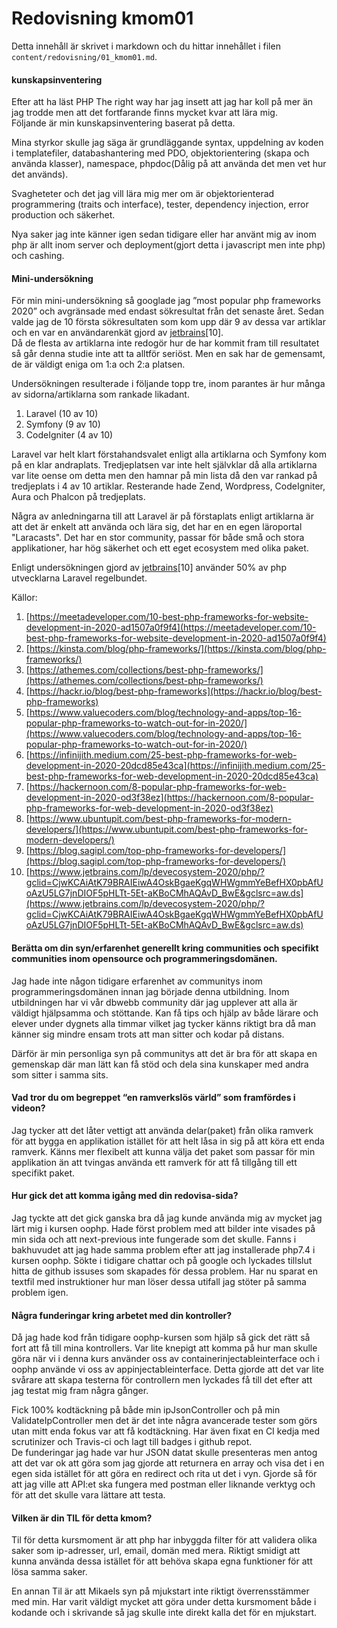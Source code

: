 ---
---
Redovisning kmom01
=========================

Detta innehåll är skrivet i markdown och du hittar innehållet i filen `content/redovisning/01_kmom01.md`.

#### kunskapsinventering
Efter att ha läst PHP The right way har jag insett att jag har koll på mer än jag trodde men att det fortfarande finns mycket kvar att lära mig.  
Följande är min kunskapsinventering baserat på detta.  

Mina styrkor skulle jag säga är grundläggande syntax, uppdelning av koden i templatefiler, databashantering med PDO, objektorientering (skapa och använda klasser), namespace, phpdoc(Dålig på att använda det men vet hur det används).

Svagheteter och det jag vill lära mig mer om är objektorienterad programmering (traits och interface), tester, dependency injection, error production och säkerhet.

Nya saker jag inte känner igen sedan tidigare eller har använt mig av inom php är allt inom server och deployment(gjort detta i javascript men inte php) och cashing.
#### Mini-undersökning
För min mini-undersökning så googlade jag ”most popular php frameworks 2020” och avgränsade med endast sökresultat från det senaste året. Sedan valde jag de 10 första sökresultaten som kom upp där 9 av dessa var artiklar och en var en användarenkät gjord av [jetbrains](https://www.jetbrains.com/lp/devecosystem-2020/php/?gclid=CjwKCAiAtK79BRAIEiwA4OskBgaeKgqWHWgmmYeBefHX0pbAfUoAzU5LG7jnDIOF5pHLTt-5Et-aKBoCMhAQAvD_BwE&gclsrc=aw.ds)[10].  
Då de flesta av artiklarna inte redogör hur de har kommit fram till resultatet så går denna studie inte att ta alltför seriöst. Men en sak har de gemensamt, de är väldigt eniga om 1:a och 2:a platsen.

Undersökningen resulterade i följande topp tre, inom parantes är hur många av sidorna/artiklarna som rankade likadant.

1. Laravel (10 av 10)
2. Symfony (9 av 10)
3. CodeIgniter (4 av 10)

Laravel var helt klart förstahandsvalet enligt alla artiklarna och Symfony kom på en klar andraplats.
Tredjeplatsen var inte helt självklar då alla artiklarna var lite oense om detta men den hamnar på min lista då den var rankad på tredjeplats i 4 av 10 artiklar.
Resterande hade Zend, Wordpress, CodeIgniter, Aura och Phalcon på tredjeplats.

Några av anledningarna till att Laravel är på förstaplats enligt artiklarna är att det är enkelt att använda och lära sig, det har en en egen läroportal "Laracasts". Det har en stor community, passar för både små och stora applikationer, har hög säkerhet och ett eget ecosystem med olika paket.

Enligt undersökningen gjord av [jetbrains](https://www.jetbrains.com/lp/devecosystem-2020/php/?gclid=CjwKCAiAtK79BRAIEiwA4OskBgaeKgqWHWgmmYeBefHX0pbAfUoAzU5LG7jnDIOF5pHLTt-5Et-aKBoCMhAQAvD_BwE&gclsrc=aw.ds)[10] använder 50% av php utvecklarna Laravel regelbundet.

Källor:  
1. [https://meetadeveloper.com/10-best-php-frameworks-for-website-development-in-2020-ad1507a0f9f4](https://meetadeveloper.com/10-best-php-frameworks-for-website-development-in-2020-ad1507a0f9f4)  
2. [https://kinsta.com/blog/php-frameworks/](https://kinsta.com/blog/php-frameworks/)  
3. [https://athemes.com/collections/best-php-frameworks/](https://athemes.com/collections/best-php-frameworks/)  
4. [https://hackr.io/blog/best-php-frameworks](https://hackr.io/blog/best-php-frameworks)  
5. [https://www.valuecoders.com/blog/technology-and-apps/top-16-popular-php-frameworks-to-watch-out-for-in-2020/](https://www.valuecoders.com/blog/technology-and-apps/top-16-popular-php-frameworks-to-watch-out-for-in-2020/)  
6. [https://infinijith.medium.com/25-best-php-frameworks-for-web-development-in-2020-20dcd85e43ca](https://infinijith.medium.com/25-best-php-frameworks-for-web-development-in-2020-20dcd85e43ca)  
7. [https://hackernoon.com/8-popular-php-frameworks-for-web-development-in-2020-od3f38ez](https://hackernoon.com/8-popular-php-frameworks-for-web-development-in-2020-od3f38ez)  
8. [https://www.ubuntupit.com/best-php-frameworks-for-modern-developers/](https://www.ubuntupit.com/best-php-frameworks-for-modern-developers/)  
9. [https://blog.sagipl.com/top-php-frameworks-for-developers/](https://blog.sagipl.com/top-php-frameworks-for-developers/)  
10. [https://www.jetbrains.com/lp/devecosystem-2020/php/?gclid=CjwKCAiAtK79BRAIEiwA4OskBgaeKgqWHWgmmYeBefHX0pbAfUoAzU5LG7jnDIOF5pHLTt-5Et-aKBoCMhAQAvD_BwE&gclsrc=aw.ds](https://www.jetbrains.com/lp/devecosystem-2020/php/?gclid=CjwKCAiAtK79BRAIEiwA4OskBgaeKgqWHWgmmYeBefHX0pbAfUoAzU5LG7jnDIOF5pHLTt-5Et-aKBoCMhAQAvD_BwE&gclsrc=aw.ds)  

#### Berätta om din syn/erfarenhet generellt kring communities och specifikt communities inom opensource och programmeringsdomänen.
Jag hade inte någon tidigare erfarenhet av communitys inom programmeringsdomänen innan jag började denna utbildning.
Inom utbildningen har vi vår dbwebb community där jag upplever att alla är väldigt hjälpsamma och stöttande. Kan få tips och hjälp av både lärare och elever under dygnets alla timmar vilket jag tycker känns riktigt bra då man känner sig mindre ensam trots att man sitter och kodar på distans.

Därför är min personliga syn på communitys att det är bra för att skapa en gemenskap där man lätt kan få stöd och dela sina kunskaper med andra som sitter i samma sits.
#### Vad tror du om begreppet “en ramverkslös värld” som framfördes i videon?
Jag tycker att det låter vettigt att använda delar(paket) från olika ramverk för att bygga en applikation istället för att helt låsa in sig på att köra ett enda ramverk. Känns mer flexibelt att kunna välja det paket som passar för min applikation än att tvingas använda ett ramverk för att få tillgång till ett specifikt paket.
#### Hur gick det att komma igång med din redovisa-sida?
Jag tyckte att det gick ganska bra då jag kunde använda mig av mycket jag lärt mig i kursen oophp. Hade först problem med att bilder inte visades på min sida och att next-previous inte fungerade som det skulle.
Fanns i bakhuvudet att jag hade samma problem efter att jag installerade php7.4 i kursen oophp. Sökte i tidigare chattar och på google och lyckades tillslut hitta de github issuses som skapades för dessa problem. Har nu sparat en textfil med instruktioner hur man löser dessa utifall jag stöter på samma problem igen.
#### Några funderingar kring arbetet med din kontroller?
Då jag hade kod från tidigare oophp-kursen som hjälp så gick det rätt så fort att få till mina kontrollers. Var lite knepigt att komma på hur man skulle göra när vi i denna kurs använder oss av containerinjectableinterface och i oophp använde vi oss av appinjectableinterface. Detta gjorde att det var lite svårare att skapa testerna för controllern men lyckades få till det efter att jag testat mig fram några gånger.  

Fick 100% kodtäckning på både min ipJsonController och på min ValidateIpController men det är det inte några avancerade tester som görs utan mitt enda fokus var att få kodtäckning. Har även fixat en CI kedja med scrutinizer och Travis-ci och lagt till badges i github repot.  
De funderingar jag hade var hur JSON datat skulle presenteras men antog att det var ok att göra som jag gjorde att returnera en array och visa det i en egen sida istället för att göra en redirect och rita ut det i vyn.
Gjorde så för att jag ville att API:et ska fungera med postman eller liknande verktyg och för att det skulle vara lättare att testa.  

#### Vilken är din TIL för detta kmom?
Til för detta kursmoment är att php har inbyggda filter för att validera olika saker som ip-adresser, url, email, domän med mera. Riktigt smidigt att kunna använda dessa istället för att behöva skapa egna funktioner för att lösa samma saker.

En annan Til är att Mikaels syn på mjukstart inte riktigt överrensstämmer med min. Har varit väldigt mycket att göra under detta kursmoment både i kodande och i skrivande så jag skulle inte direkt kalla det för en mjukstart.
